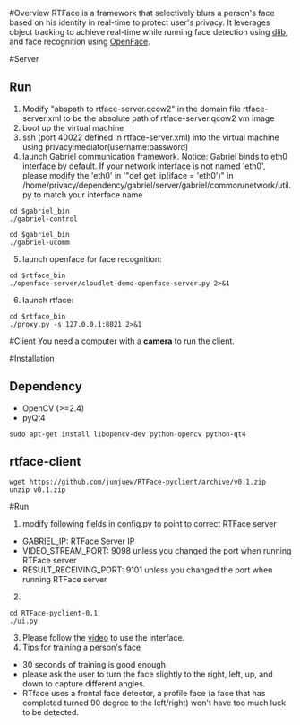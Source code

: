 #Overview
RTFace is a framework that selectively blurs a person's face based on his identity in real-time to protect user's privacy.
It leverages object tracking to achieve real-time while running face detection using [dlib](http://dlib.net), and face recognition using [OpenFace](https://cmusatyalab.github.io/openface).

#Server
## Run
1. Modify "abspath to rtface-server.qcow2" in the domain file rtface-server.xml to be the absolute path of rtface-server.qcow2 vm image
2. boot up the virtual machine
3. ssh (port 40022 defined in rtface-server.xml) into the virtual machine using privacy:mediator(username:password)
4. launch Gabriel communication framework. Notice: Gabriel binds to eth0 interface by default.
If your network interface is not named 'eth0', please modify the 'eth0' in '"def get_ip(iface = 'eth0')" in
/home/privacy/dependency/gabriel/server/gabriel/common/network/util.py to match your interface name
```
cd $gabriel_bin
./gabriel-control
```
```
cd $gabriel_bin
./gabriel-ucomm
```
5. launch openface for face recognition:
```
cd $rtface_bin
./openface-server/cloudlet-demo-openface-server.py 2>&1
```
6. launch rtface:
```
cd $rtface_bin
./proxy.py -s 127.0.0.1:8021 2>&1
```

#Client
You need a computer with a **camera** to run the client.

#Installation
## Dependency
* OpenCV (>=2.4)
* pyQt4
```
sudo apt-get install libopencv-dev python-opencv python-qt4
```
## rtface-client
```
wget https://github.com/junjuew/RTFace-pyclient/archive/v0.1.zip
unzip v0.1.zip
```
#Run
1. modify following fields in config.py to point to correct RTFace server
  * GABRIEL_IP: RTFace Server IP
  * VIDEO_STREAM_PORT: 9098 unless you changed the port when running RTFace server
  * RESULT_RECEIVING_PORT: 9101 unless you changed the port when running RTFace server
2.
```
cd RTFace-pyclient-0.1
./ui.py
```
3. Please follow the [video](https://youtu.be/gQa8oScFS94) to use the interface.
4. Tips for training a person's face
  * 30 seconds of training is good enough
  * please ask the user to turn the face slightly to the right, left, up, and down to capture different angles.
  * RTface uses a frontal face detector, a profile face (a face that has completed turned 90 degree to the left/right) won't
  have too much luck to be detected.
